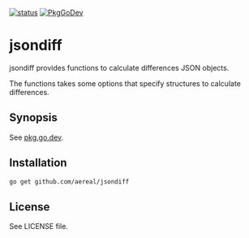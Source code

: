 [![status][ci-status-badge]][ci-status]
[![PkgGoDev][pkg-go-dev-badge]][pkg-go-dev]

# jsondiff

jsondiff provides functions to calculate differences JSON objects.

The functions takes some options that specify structures to calculate differences.

## Synopsis

See [pkg.go.dev][pkg-go-dev].

## Installation

```sh
go get github.com/aereal/jsondiff
```

## License

See LICENSE file.

[pkg-go-dev]: https://pkg.go.dev/github.com/aereal/jsondiff
[pkg-go-dev-badge]: https://pkg.go.dev/badge/aereal/jsondiff
[ci-status-badge]: https://github.com/aereal/jsondiff/workflows/CI/badge.svg?branch=main
[ci-status]: https://github.com/aereal/jsondiff/actions/workflows/CI
